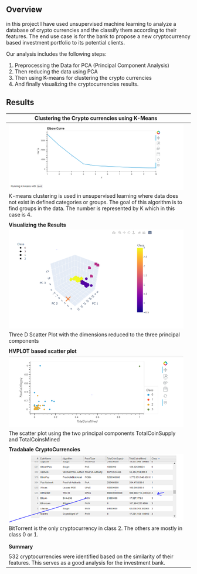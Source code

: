## Overview

in this project I have used unsupervised machine learning to analyze a database of crypto currencies and the classify them according to their features. The end use case is for the bank to propose a new cryptocurrency  based investment portfolio to its potential clients.

Our analysis includes the following steps:

1. Preprocessing the Data for PCA (Principal Component Analysis)
2. Then reducing the data using PCA
3. Then using K-means for clustering the crypto currencies
4. And finally visualizing the cryptocurrencies results.



## Results 

 

| **Clustering the Crypto  currencies using K-Means**          |      |
| ------------------------------------------------------------ | ---- |
| ![img](Resources/img-1.png) |      |
| K-means clustering is used in  unsupervised learning where data does not exist in defined categories or  groups. The goal of this algorithm is to find groups in the data. The number  is represented by K which in this case is 4. |      |
|                                                              |      |
| **Visualizing the Results**                                  |      |
| ![img](Resources/img-2.png) |      |
| Three D Scatter Plot with the dimensions  reduced to the three principal components |      |
|                                                              |      |
| **HVPLOT based scatter plot**                                |      |
| ![img](Resources/img-3.png) |      |
| The scatter plot using the two principal  components TotalCoinSupply and TotalCoinsMined |      |
|                                                              |      |
| **Tradabale CryptoCurrencies**                               |      |
| ![img](Resources/img-4.png) |      |
| BitTorrent is the only cryptocurrency  in class 2. The others are mostly in class 0 or 1. |      |
|                                                              |      |
|                                                              |      |
| **Summary**                                                  |      |
|                                                              |      |
| 532 cryptocurrencies were  identified based on the similarity of their features. This serves as a good  analysis for the investment bank. |      |
